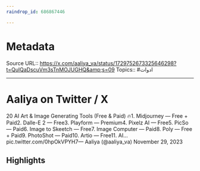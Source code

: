 ```yaml
---
raindrop_id: 686867446

---
```


# Metadata
Source URL:: https://x.com/aaliya_va/status/1729752673325646298?t=QulQaDscuVm3sTnMOJUGHQ&amp;s=09
Topics:: #ادوات

---
# Aaliya on Twitter / X

20 AI Art &amp; Image Generating Tools (Free &amp; Paid) 🔥1. Midjourney — Free + Paid2. Dalle-E 2 — Free3. Playform — Premium4. Pixelz AI — Free5. PicSo — Paid6. Image to Skeetch — Free7. Image Computer — Paid8. Poly — Free + Paid9. PhotoShot — Paid10. Artio — Free11. AI… pic.twitter.com/0hpOkVPYH7— Aaliya (@aaliya_va) November 29, 2023

## Highlights
